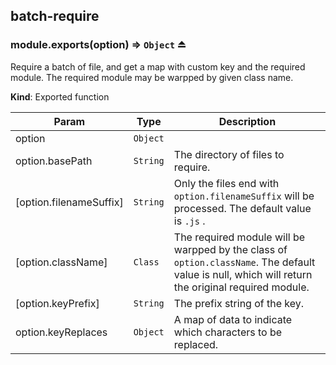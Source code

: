 <a name="module_batch-require"></a>

## batch-require
<a name="exp_module_batch-require--module.exports"></a>

### module.exports(option) ⇒ <code>Object</code> ⏏
Require a batch of file, and get a map with custom key and the required module. The required module may be warpped by given class name.

**Kind**: Exported function  

| Param | Type | Description |
| --- | --- | --- |
| option | <code>Object</code> |  |
| option.basePath | <code>String</code> | The directory of files to require. |
| [option.filenameSuffix] | <code>String</code> | Only the files end with `option.filenameSuffix` will be processed. The default value is `.js` . |
| [option.className] | <code>Class</code> | The required module will be warpped by the class of `option.className`. The default value is null, which will return the original required module. |
| [option.keyPrefix] | <code>String</code> | The prefix string of the key. |
| option.keyReplaces | <code>Object</code> | A map of data to indicate which characters to be replaced. |

